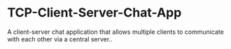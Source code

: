 # TCP-Client-Server-Chat-App
A client-server chat application that allows multiple clients to communicate with each other via a central server..
